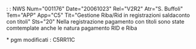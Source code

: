  :  : NWS Num="001176" Date="20061023" Rel="V2R2" Atr="S. Buffoli" Tem="APP" App="C5" Tit="Gestione Riba/Rid in registrazioni saldaconto con titoli" Sts="20"
Nella registrazione pagamento con titoli sono state comtemplate anche le natura pagamento RID e Riba

\* pgm modificati :  C5RR11C
